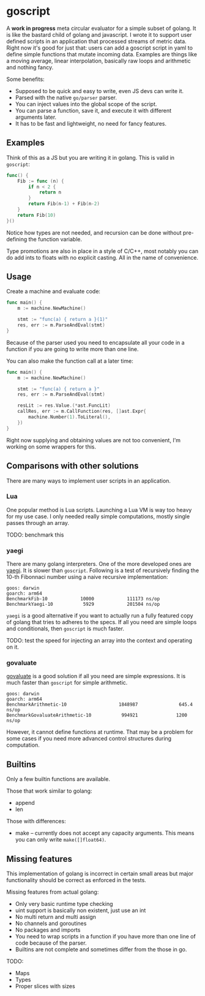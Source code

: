 # goscript

A **work in progress** meta circular evaluator for a simple subset of golang.
It is like the bastard child of golang and javascript.
I wrote it to support user defined scripts in an application that processed
streams of metric data.
Right now it's good for just that: users can add a goscript script in yaml to
define simple functions that mutate incoming data. Examples are things like a
moving average, linear interpolation, basically raw loops and arithmetic and
nothing fancy.

Some benefits:
- Supposed to be quick and easy to write, even JS devs can write it.
- Parsed with the native `go/parser` parser.
- You can inject values into the global scope of the script.
- You can parse a function, save it, and execute it with different arguments later.
- It has to be fast and lightweight, no need for fancy features.

## Examples

Think of this as a JS but you are writing it in golang.
This is valid in `goscript`:
```go
func() {
    Fib := func (n) {
        if n < 2 {
            return n
        }
        return Fib(n-1) + Fib(n-2)
    }
    return Fib(10)
}()
```
Notice how types are not needed, and recursion can be done without pre-defining
the function variable.

Type promotions are also in place in a style of C/C++, most notably you can do
add ints to floats with no explicit casting. All in the name of convenience.

## Usage

Create a machine and evaluate code:
```go
func main() {
	m := machine.NewMachine()

	stmt := "func(a) { return a }(1)"
	res, err := m.ParseAndEval(stmt)
}
```
Because of the parser used you need to encapsulate all your code in a function
if you are going to write more than one line.

You can also make the function call at a later time:
```go
func main() {
	m := machine.NewMachine()

	stmt := "func(a) { return a }"
	res, err := m.ParseAndEval(stmt)

	resLit := res.Value.(*ast.FuncLit)
	callRes, err := m.CallFunction(res, []ast.Expr{
		machine.Number(1).ToLiteral(),
	})
}
```

Right now supplying and obtaining values are not too convenient, I'm working on
some wrappers for this.

## Comparisons with other solutions

There are many ways to implement user scripts in an application.

### Lua

One popular method is Lua scripts. Launching a Lua VM is way too heavy for my
use case. I only needed really simple computations, mostly single passes through
an array.

TODO: benchmark this

### yaegi

There are many golang interpreters. One of the more developed ones are
[yaegi](https://github.com/traefik/yaegi).
It is slower than `goscript`. Following is a test of recursively finding the
10-th Fibonnaci number using a naive recursive implementation:
```
goos: darwin
goarch: arm64
BenchmarkFib-10            10000            111173 ns/op
BenchmarkYaegi-10           5929            201504 ns/op
```
`yaegi` is a good alternative if you want to actually run a fully featured copy
of golang that tries to adheres to the specs. If all you need are simple loops
and conditionals, then `goscript` is much faster.

TODO: test the speed for injecting an array into the context and operating on
it.

### govaluate

[govaluate](https://github.com/Knetic/govaluate) is a good solution if all you
need are simple expressions. It is much faster than `goscript` for simple
arithmetic.

```
goos: darwin
goarch: arm64
BenchmarkArithmetic-10                   1848987               645.4 ns/op
BenchmarkGovaluateArithmetic-10           994921              1200 ns/op
```

However, it cannot define functions at runtime. That may be a problem for some
cases if you need more advanced control structures during computation.

## Builtins

Only a few builtin functions are available.

Those that work similar to golang:
- append
- len

Those with differences:
- make – currently does not accept any capacity arguments. This means you can
  only write `make([]float64)`.


## Missing features

This implementation of golang is incorrect in certain small areas but major
functionality should be correct as enforced in the tests.

Missing features from actual golang:
- Only very basic runtime type checking
- uint support is basically non existent, just use an int
- No multi return and multi assign
- No channels and goroutines
- No packages and imports
- You need to wrap scripts in a function if you have more than one line of code
  because of the parser.
- Builtins are not complete and sometimes differ from the those in go.

TODO:

- Maps
- Types
- Proper slices with sizes
